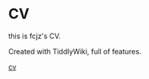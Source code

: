 # CV
this is fcjz's CV.

Created with TiddlyWiki, full of features.

[cv](https://github.com/fcjz/fcjz.github.io/blob/main/%E5%B1%8F%E5%B9%95%E6%88%AA%E5%9B%BE%202022-08-27%20160900.png)
